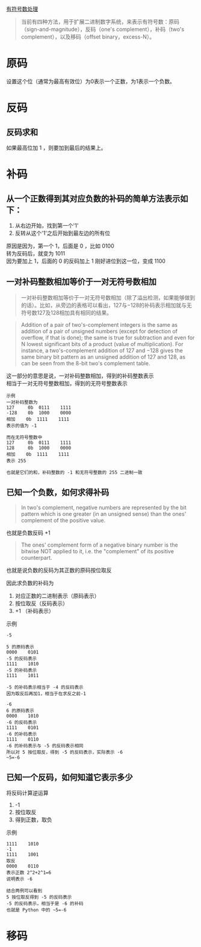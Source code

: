 [有符号数处理](https://zh.wikipedia.org/wiki/%E6%9C%89%E7%AC%A6%E8%99%9F%E6%95%B8%E8%99%95%E7%90%86)

> 当前有四种方法，用于扩展二进制数字系统，来表示有符号数：原码（sign-and-magnitude），反码（one's complement），补码（two's complement），以及移码（offset binary，excess-N）。

# 原码
设置这个位（通常为最高有效位）为0表示一个正数，为1表示一个负数。

# 反码
## 反码求和
如果最高位加 1 ，则要加到最后的结果上。

# 补码


## 从一个正数得到其对应负数的补码的简单方法表示如下：
1. 从右边开始，找到第一个'1'
2. 反转从这个'1'之后开始到最左边的所有位

原因是因为，第一个 1，后面是 0 ，比如 0100  
转为反码后，就变为 1011  
因为要加上 1，后面的 0 的反码加上 1 刚好进位到这一位，变成 1100

## 一对补码整数相加等价于一对无符号数相加
> 一对补码整数相加等价于一对无符号数相加（除了溢出检测，如果能够做到的话）。比如，从旁边的表格可以看出，127与−128的补码表示相加就与无符号数127及128相加具有相同的结果。

> Addition of a pair of two's-complement integers is the same as addition of a pair of unsigned numbers (except for detection of overflow, if that is done); the same is true for subtraction and even for N lowest significant bits of a product (value of multiplication). For instance, a two's-complement addition of 127 and −128 gives the same binary bit pattern as an unsigned addition of 127 and 128, as can be seen from the 8-bit two's complement table.

这一部分的意思是说，一对补码整数相加，得到的补码整数表示  
相当于一对无符号整数相加，得到的无符号整数表示

    示例
    一对补码整数为
    127     0b  0111    1111
    -128    0b  1000    0000
    相加    0b  1111    1111
    表示的值为 -1
    
    而在无符号整数中
    127     0b  0111    1111
    128     0b  1000    0000
    相加    0b  1111    1111
    表示 255
    
    也就是它们的和，补码整数的 -1 和无符号整数的 255 二进制一致
    
## 已知一个负数，如何求得补码
> In two's complement, negative numbers are represented by the bit pattern which is one greater (in an unsigned sense) than the ones' complement of the positive value.

也就是负数反码 +1

>  The ones' complement form of a negative binary number is the bitwise NOT applied to it, i.e. the "complement" of its positive counterpart. 

也就是说负数的反码为其正数的原码按位取反

因此求负数的补码为
1. 对应正数的二进制表示（原码表示）
0. 按位取反（反码表示）
0. +1 （补码表示）

示例

    -5
    
    5 的原码表示
    0000    0101
    -5 的反码表示
    1111    1010
    -5 的补码表示
    1111    1011
    
    -5 的补码表示相当于 -4 的反码表示
    因为取反后再加1，相当于在求反之前-1
    
    -6
    6 的原码表示
    0000    1010
    -6 的反码表示
    1111    0101
    -6 的补码表示
    1111    0110
    -6 的补码表示与 -5 的反码表示相同
    所以对 5 按位取反，得到 -5 的反码表示，实际表示 -6
    ~5=-6
    
## 已知一个反码，如何知道它表示多少
将反码计算逆运算
1. -1
0. 按位取反
0. 得到正数，取负

示例

    1111    1010
    -1
    1111    1001
    取反
    0000    0110
    表示正数 2^2+2^1=6
    说明表示 -6
    
    结合两例可以看到
    5 按位取反得到 -5 的反码表示
    -5 的反码表示，相当于是 -6 的补码
    也就是 Python 中的 ~5=-6



# 移码